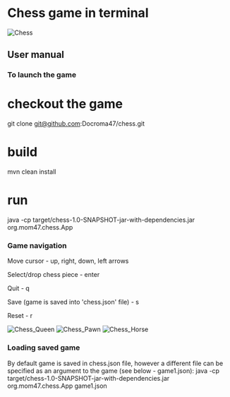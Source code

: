 # Chess game in terminal

![Chess](https://user-images.githubusercontent.com/29877995/83978068-92c0cf80-a90d-11ea-9a01-76655bb58a65.png)

## User manual

### To launch the game

# checkout the game
git clone git@github.com:Docroma47/chess.git

# build
mvn clean install

# run
java -cp target/chess-1.0-SNAPSHOT-jar-with-dependencies.jar org.mom47.chess.App

### Game navigation
Move cursor - up, right, down, left arrows

Select/drop chess piece - enter

Quit - q

Save (game is saved into 'chess.json' file) - s

Reset - r

![Chess_Queen](https://user-images.githubusercontent.com/29877995/84036860-7c1a8700-a9a6-11ea-8d13-497f04579aed.png) ![Chess_Pawn](https://user-images.githubusercontent.com/29877995/84036901-8c326680-a9a6-11ea-995f-4da6fd41c2e5.png)
![Chess_Horse](https://user-images.githubusercontent.com/29877995/84036941-95233800-a9a6-11ea-9e44-81bf546c9445.png)

### Loading saved game
By default game is saved in chess.json file, however a different file can be specified as an argument to the game (see below - game1.json): java -cp target/chess-1.0-SNAPSHOT-jar-with-dependencies.jar org.mom47.chess.App game1.json
